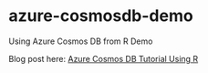 # azure-cosmosdb-demo
Using Azure Cosmos DB from R Demo

Blog post here: [Azure Cosmos DB Tutorial Using R](https://www.erikhoward.net/azure-cosmos-db-tutorial-using-r/)
